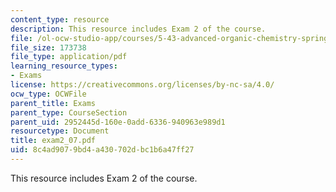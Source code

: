 ```yaml
---
content_type: resource
description: This resource includes Exam 2 of the course.
file: /ol-ocw-studio-app/courses/5-43-advanced-organic-chemistry-spring-2007/8c4ad9079bd4a430702dbc1b6a47ff27_exam2_07.pdf
file_size: 173738
file_type: application/pdf
learning_resource_types:
- Exams
license: https://creativecommons.org/licenses/by-nc-sa/4.0/
ocw_type: OCWFile
parent_title: Exams
parent_type: CourseSection
parent_uid: 2952445d-160e-0add-6336-940963e989d1
resourcetype: Document
title: exam2_07.pdf
uid: 8c4ad907-9bd4-a430-702d-bc1b6a47ff27
---
```

This resource includes Exam 2 of the course.